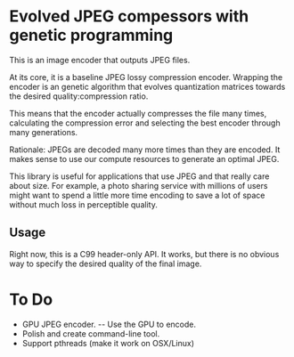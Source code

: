 Evolved JPEG compessors with genetic programming
================================================

This is an image encoder that outputs JPEG files.

At its core, it is a baseline JPEG lossy compression encoder. Wrapping the encoder is an genetic algorithm that evolves quantization matrices towards the desired quality:compression ratio.

This means that the encoder actually compresses the file many times, calculating the compression error and selecting the best encoder through many generations.

Rationale: JPEGs are decoded many more times than they are encoded. It makes sense to use our compute resources to generate an optimal JPEG.

This library is useful for applications that use JPEG and that really care about size. For example, a photo sharing service with millions of users might want to spend a little more time encoding to save a lot of space without much loss in perceptible quality.

Usage
-----
Right now, this is a C99 header-only API. It works, but there is no obvious way to specify the desired quality of the final image.


To Do
=====

* GPU JPEG encoder. -- Use the GPU to encode.
* Polish and create command-line tool.
* Support pthreads (make it work on OSX/Linux)
